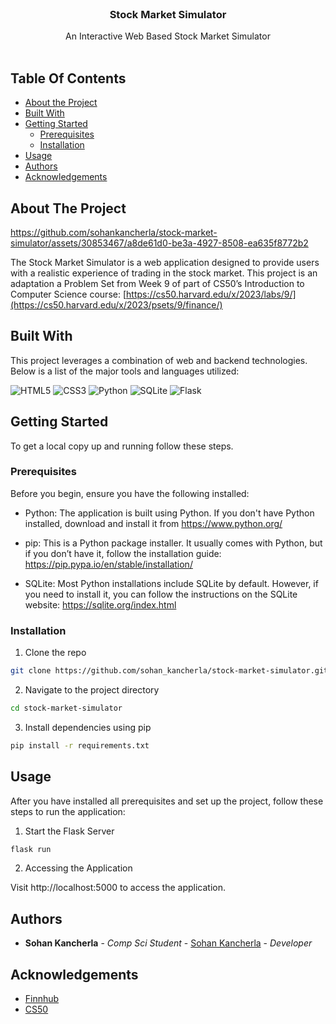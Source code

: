 <br/>
<p align="center">
  <h3 align="center">Stock Market Simulator</h3>

  <p align="center">
    An Interactive Web Based Stock Market Simulator
    <br/>
    <br/>
  </p>
</p>

## Table Of Contents

* [About the Project](#about-the-project)
* [Built With](#built-with)
* [Getting Started](#getting-started)
  * [Prerequisites](#prerequisites)
  * [Installation](#installation)
* [Usage](#usage)
* [Authors](#authors)
* [Acknowledgements](#acknowledgements)

## About The Project



https://github.com/sohankancherla/stock-market-simulator/assets/30853467/a8de61d0-be3a-4927-8508-ea635f8772b2



The Stock Market Simulator is a web application designed to provide users with a realistic experience of trading in the stock market. This project is an adaptation a Problem Set from Week 9 of part of CS50’s Introduction to Computer Science course: [https://cs50.harvard.edu/x/2023/labs/9/](https://cs50.harvard.edu/x/2023/psets/9/finance/)

## Built With

This project leverages a combination of web and backend technologies. Below is a list of the major tools and languages utilized:

  ![HTML5](https://img.shields.io/badge/html5-%23E34F26.svg?style=for-the-badge&logo=html5&logoColor=white)
  ![CSS3](https://img.shields.io/badge/css3-%231572B6.svg?style=for-the-badge&logo=css3&logoColor=white)
  ![Python](https://img.shields.io/badge/python-3670A0?style=for-the-badge&logo=python&logoColor=ffdd54)
  ![SQLite](https://img.shields.io/badge/sqlite-%2307405e.svg?style=for-the-badge&logo=sqlite&logoColor=white)
  ![Flask](https://img.shields.io/badge/flask-%23000.svg?style=for-the-badge&logo=flask&logoColor=white)

## Getting Started

To get a local copy up and running follow these steps.

### Prerequisites

Before you begin, ensure you have the following installed:

* Python: The application is built using Python. If you don't have Python installed, download and install it from https://www.python.org/

* pip: This is a Python package installer. It usually comes with Python, but if you don’t have it, follow the installation guide: https://pip.pypa.io/en/stable/installation/

* SQLite: Most Python installations include SQLite by default. However, if you need to install it, you can follow the instructions on the SQLite website: https://sqlite.org/index.html

### Installation

1. Clone the repo

```sh
git clone https://github.com/sohan_kancherla/stock-market-simulator.git
```

2. Navigate to the project directory

```sh
cd stock-market-simulator
```

3. Install dependencies using pip

```sh
pip install -r requirements.txt
```

## Usage

After you have installed all prerequisites and set up the project, follow these steps to run the application:

1. Start the Flask Server
```sh
flask run
```
2. Accessing the Application

Visit http://localhost:5000 to access the application.

## Authors

* **Sohan Kancherla** - *Comp Sci Student* - [Sohan Kancherla](https://github.com/sohankancherla) - *Developer*

## Acknowledgements

* [Finnhub](https://finnhub.io/)
* [CS50](https://cs50.harvard.edu/x/2023/)


